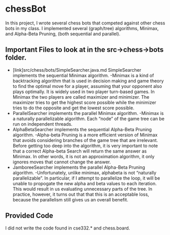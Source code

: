# chessBot

In this project, I wrote several chess bots that competed against other chess bots in my class. I implemented several (graph/tree) algorithms,  Minimax, and Alpha-Beta Pruning, (both sequential and parallel).

## Important Files to look at in the src->chess->bots folder.

- [link]src/chess/bots/SimpleSearcher.java.md SimpleSearcher implements the sequential Minimax algorithm. 
      -Minimax is a kind of backtracking algorithm that is used in decision making and game theory to find the optimal move for a player, assuming that your opponent also plays optimally. It is widely used in two player turn-based games. In Minimax the two players are called maximizer and minimizer. The maximizer tries to get the highest score possible while the minimizer tries to do the opposite and get the lowest score possible.
- ParallelSearcher implements the parallel Minimax algorithm.
      -Minimax is a naturally parallelizable algorithm. Each “node” of the game tree can be run on independent threads. 
- AlphaBetaSearcher implements the sequential Alpha-Beta Pruning algorithm. 
      -Alpha-beta Pruning is a more efficient version of Minimax that avoids considering branches of the game tree that are irrelevant. Before getting too deep into the algorithm, it is very important to note that a correct Alpha-beta Search will return the same answer as Minimax. In other words, it is not an approximation algorithm, it only ignores moves that cannot change the answer.
- JamboreeSearcher implements the parallel Alpha-Beta Pruning algorithm.
      -Unfortunately, unlike minimax, alphabeta is not “naturally parallelizable”. In particular, if I attempt to parallelize the loop, it will be unable to propogate the new alpha and beta values to each iteration. This would result in us evaluating unnecessary parts of the tree. In practice, however, it turns out that that this is an acceptable loss, because the parallelism still gives us an overall benefit.

## Provided Code

I did not write the code found in cse332.* and chess.board.
